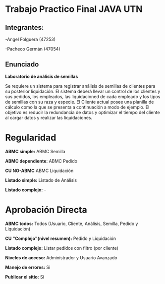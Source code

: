 # Trabajo Practico Final JAVA UTN

## Integrantes:
-Angel Folguera (47253)

-Pacheco Germán (47054)

## Enunciado
**Laboratorio de análisis de semillas**

Se requiere un sistema para registrar análisis de semillas de clientes para su posterior
liquidación. El sistema deberá llevar un control de los clientes y sus pedidos, los
empleados, las liquidacioned de cada empleado y los tipos de semillas con su raza y especie. El
Cliente actual posee una planilla de cálculo como la que se presenta a continuación a modo
de ejemplo.
El objetivo es reducir la redundancia de datos y optimizar el tiempo del cliente al cargar
datos y realizar las liquidaciones.

# Regularidad
**ABMC simple:** ABMC Semilla

**ABMC dependiente:** ABMC Pedido

**CU NO-ABMC** ABMC Liquidación

**Listado simple:** Listado de Análisis

**Listado complejo:** -

# Aprobación Directa
**ABMC todos:** Todos (Usuario, Cliente, Análisis, Semilla, Pedido y Liquidación)

**CU "Complejo"(nivel resumen):** Pedido y Liquidación

**Listado complejo:** Listar pedidos con filtro (por cliente)

**Niveles de acceso:** Administrador y Usuario Avanzado

**Manejo de errores:** Si

**Publicar el sitio:** Si
